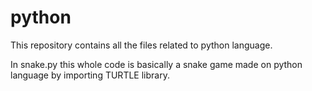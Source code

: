 # python
This repository contains all the files related to python language.


In snake.py 
this whole code is basically a snake game made on python language by importing TURTLE library.
